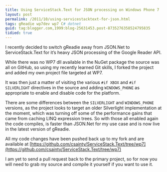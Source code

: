 ```yaml
---
title: Using ServiceStack.Text for JSON processing on Windows Phone 7
layout: post
permalink: /2011/10/using-servicestacktext-for-json.html
tags: gReadie wp7dev wp7 C# dotnet
guid: tag:blogger.com,1999:blog-25631453.post-8735276358524795835
tidied: true
---
```



I recently decided to switch gReadie away from JSON.Net to ServiceStack.Text for it’s heavy JSON processing of the Google Reader API.  
  
While there was no WP7 dll available in the NuGet package the source was all on GitHub, so using my recently learned Git skills, I forked the project and added my own project file targeted at WP7.  
  
It was then just a matter of visiting the various `#if XBOX` and `#if SILVERLIGHT` directives in the source and adding `WINDOWS_PHONE` as appropriate to enable and disable code for the platform.  
  
There are some differences between the `SILVERLIGHT` and `WINDOWS_PHONE` versions, as the project looks to target an older Silverlight implementation at the moment, which was turning off some of the performance gains that came from caching LINQ expression trees. So with those all enabled again the code compiles, is faster than JSON.Net for my use case and is now live in the latest version of gReadie.  
  
All my code changes have been pushed back up to my fork and are available at [https://github.com/csainty/ServiceStack.Text/tree/wp7](https://github.com/csainty/ServiceStack.Text/tree/wp7)  
  
I am yet to send a pull request back to the primary project, so for now you will need to grab my source and compile it yourself if you want to use it.  
  

